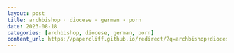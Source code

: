 ```yaml
---
layout: post
title: archbishop · diocese · german · porn
date: 2023-08-18
categories: [archbishop, diocese, german, porn]
content_url: https://papercliff.github.io/redirect/?q=archbishop+diocese+german+porn&tbs=cdr:1,cd_min:8/17/2023,cd_max:8/19/2023
---
```

